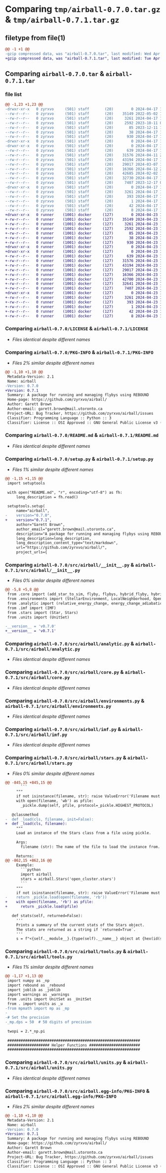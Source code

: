 # Comparing `tmp/airball-0.7.0.tar.gz` & `tmp/airball-0.7.1.tar.gz`

## filetype from file(1)

```diff
@@ -1 +1 @@
-gzip compressed data, was "airball-0.7.0.tar", last modified: Wed Apr 17 19:46:05 2024, max compression
+gzip compressed data, was "airball-0.7.1.tar", last modified: Tue Apr 23 17:50:23 2024, max compression
```

## Comparing `airball-0.7.0.tar` & `airball-0.7.1.tar`

### file list

```diff
@@ -1,23 +1,23 @@
-drwxr-xr-x   0 zyrxvo     (501) staff       (20)        0 2024-04-17 19:46:05.216738 airball-0.7.0/
--rw-r--r--   0 zyrxvo     (501) staff       (20)    35149 2022-05-02 19:30:08.000000 airball-0.7.0/LICENSE
--rw-r--r--   0 zyrxvo     (501) staff       (20)     3261 2024-04-17 19:46:05.216559 airball-0.7.0/PKG-INFO
--rw-r--r--   0 zyrxvo     (501) staff       (20)     2592 2023-10-11 05:11:21.000000 airball-0.7.0/README.md
--rw-r--r--   0 zyrxvo     (501) staff       (20)       85 2023-12-11 15:38:51.000000 airball-0.7.0/pyproject.toml
--rw-r--r--   0 zyrxvo     (501) staff       (20)       38 2024-04-17 19:46:05.216774 airball-0.7.0/setup.cfg
--rw-r--r--   0 zyrxvo     (501) staff       (20)      930 2024-04-17 19:44:38.000000 airball-0.7.0/setup.py
-drwxr-xr-x   0 zyrxvo     (501) staff       (20)        0 2024-04-17 19:46:05.213464 airball-0.7.0/src/
-drwxr-xr-x   0 zyrxvo     (501) staff       (20)        0 2024-04-17 19:46:05.215619 airball-0.7.0/src/airball/
--rw-r--r--   0 zyrxvo     (501) staff       (20)      639 2024-04-17 19:44:56.000000 airball-0.7.0/src/airball/__init__.py
--rw-r--r--   0 zyrxvo     (501) staff       (20)    31576 2024-04-11 20:48:41.000000 airball-0.7.0/src/airball/analytic.py
--rw-r--r--   0 zyrxvo     (501) staff       (20)    43194 2024-04-17 18:42:00.000000 airball-0.7.0/src/airball/core.py
--rw-r--r--   0 zyrxvo     (501) staff       (20)    29017 2024-03-07 15:29:46.000000 airball-0.7.0/src/airball/environments.py
--rw-r--r--   0 zyrxvo     (501) staff       (20)    16366 2024-04-12 21:11:30.000000 airball-0.7.0/src/airball/imf.py
--rw-r--r--   0 zyrxvo     (501) staff       (20)    42685 2024-02-02 19:59:31.000000 airball-0.7.0/src/airball/stars.py
--rw-r--r--   0 zyrxvo     (501) staff       (20)    32730 2024-04-17 18:41:31.000000 airball-0.7.0/src/airball/tools.py
--rw-r--r--   0 zyrxvo     (501) staff       (20)     7407 2023-12-17 07:19:28.000000 airball-0.7.0/src/airball/units.py
-drwxr-xr-x   0 zyrxvo     (501) staff       (20)        0 2024-04-17 19:46:05.216366 airball-0.7.0/src/airball.egg-info/
--rw-r--r--   0 zyrxvo     (501) staff       (20)     3261 2024-04-17 19:46:05.000000 airball-0.7.0/src/airball.egg-info/PKG-INFO
--rw-r--r--   0 zyrxvo     (501) staff       (20)      393 2024-04-17 19:46:05.000000 airball-0.7.0/src/airball.egg-info/SOURCES.txt
--rw-r--r--   0 zyrxvo     (501) staff       (20)        1 2024-04-17 19:46:05.000000 airball-0.7.0/src/airball.egg-info/dependency_links.txt
--rw-r--r--   0 zyrxvo     (501) staff       (20)       42 2024-04-17 19:46:05.000000 airball-0.7.0/src/airball.egg-info/requires.txt
--rw-r--r--   0 zyrxvo     (501) staff       (20)        8 2024-04-17 19:46:05.000000 airball-0.7.0/src/airball.egg-info/top_level.txt
+drwxr-xr-x   0 runner    (1001) docker     (127)        0 2024-04-23 17:50:23.646426 airball-0.7.1/
+-rw-r--r--   0 runner    (1001) docker     (127)    35149 2024-04-23 17:50:00.000000 airball-0.7.1/LICENSE
+-rw-r--r--   0 runner    (1001) docker     (127)     3261 2024-04-23 17:50:23.646426 airball-0.7.1/PKG-INFO
+-rw-r--r--   0 runner    (1001) docker     (127)     2592 2024-04-23 17:50:00.000000 airball-0.7.1/README.md
+-rw-r--r--   0 runner    (1001) docker     (127)       85 2024-04-23 17:50:00.000000 airball-0.7.1/pyproject.toml
+-rw-r--r--   0 runner    (1001) docker     (127)       38 2024-04-23 17:50:23.646426 airball-0.7.1/setup.cfg
+-rw-r--r--   0 runner    (1001) docker     (127)      930 2024-04-23 17:50:00.000000 airball-0.7.1/setup.py
+drwxr-xr-x   0 runner    (1001) docker     (127)        0 2024-04-23 17:50:23.642426 airball-0.7.1/src/
+drwxr-xr-x   0 runner    (1001) docker     (127)        0 2024-04-23 17:50:23.646426 airball-0.7.1/src/airball/
+-rw-r--r--   0 runner    (1001) docker     (127)      639 2024-04-23 17:50:00.000000 airball-0.7.1/src/airball/__init__.py
+-rw-r--r--   0 runner    (1001) docker     (127)    31576 2024-04-23 17:50:00.000000 airball-0.7.1/src/airball/analytic.py
+-rw-r--r--   0 runner    (1001) docker     (127)    43194 2024-04-23 17:50:00.000000 airball-0.7.1/src/airball/core.py
+-rw-r--r--   0 runner    (1001) docker     (127)    29017 2024-04-23 17:50:00.000000 airball-0.7.1/src/airball/environments.py
+-rw-r--r--   0 runner    (1001) docker     (127)    16366 2024-04-23 17:50:00.000000 airball-0.7.1/src/airball/imf.py
+-rw-r--r--   0 runner    (1001) docker     (127)    42700 2024-04-23 17:50:00.000000 airball-0.7.1/src/airball/stars.py
+-rw-r--r--   0 runner    (1001) docker     (127)    32641 2024-04-23 17:50:00.000000 airball-0.7.1/src/airball/tools.py
+-rw-r--r--   0 runner    (1001) docker     (127)     7407 2024-04-23 17:50:00.000000 airball-0.7.1/src/airball/units.py
+drwxr-xr-x   0 runner    (1001) docker     (127)        0 2024-04-23 17:50:23.646426 airball-0.7.1/src/airball.egg-info/
+-rw-r--r--   0 runner    (1001) docker     (127)     3261 2024-04-23 17:50:23.000000 airball-0.7.1/src/airball.egg-info/PKG-INFO
+-rw-r--r--   0 runner    (1001) docker     (127)      393 2024-04-23 17:50:23.000000 airball-0.7.1/src/airball.egg-info/SOURCES.txt
+-rw-r--r--   0 runner    (1001) docker     (127)        1 2024-04-23 17:50:23.000000 airball-0.7.1/src/airball.egg-info/dependency_links.txt
+-rw-r--r--   0 runner    (1001) docker     (127)       42 2024-04-23 17:50:23.000000 airball-0.7.1/src/airball.egg-info/requires.txt
+-rw-r--r--   0 runner    (1001) docker     (127)        8 2024-04-23 17:50:23.000000 airball-0.7.1/src/airball.egg-info/top_level.txt
```

### Comparing `airball-0.7.0/LICENSE` & `airball-0.7.1/LICENSE`

 * *Files identical despite different names*

### Comparing `airball-0.7.0/PKG-INFO` & `airball-0.7.1/PKG-INFO`

 * *Files 2% similar despite different names*

```diff
@@ -1,10 +1,10 @@
 Metadata-Version: 2.1
 Name: airball
-Version: 0.7.0
+Version: 0.7.1
 Summary: A package for running and managing flybys using REBOUND
 Home-page: https://github.com/zyrxvo/airball/
 Author: Garett Brown
 Author-email: garett.brown@mail.utoronto.ca
 Project-URL: Bug Tracker, https://github.com/zyrxvo/airball/issues
 Classifier: Programming Language :: Python :: 3
 Classifier: License :: OSI Approved :: GNU General Public License v3 (GPLv3)
```

### Comparing `airball-0.7.0/README.md` & `airball-0.7.1/README.md`

 * *Files identical despite different names*

### Comparing `airball-0.7.0/setup.py` & `airball-0.7.1/setup.py`

 * *Files 1% similar despite different names*

```diff
@@ -1,15 +1,15 @@
 import setuptools
 
 with open("README.md", "r", encoding="utf-8") as fh:
     long_description = fh.read()
 
 setuptools.setup(
     name="airball",
-    version="0.7.0",
+    version="0.7.1",
     author="Garett Brown",
     author_email="garett.brown@mail.utoronto.ca",
     description="A package for running and managing flybys using REBOUND",
     long_description=long_description,
     long_description_content_type="text/markdown",
     url="https://github.com/zyrxvo/airball/",
     project_urls={
```

### Comparing `airball-0.7.0/src/airball/__init__.py` & `airball-0.7.1/src/airball/__init__.py`

 * *Files 0% similar despite different names*

```diff
@@ -5,8 +5,8 @@
 from .core import (add_star_to_sim, flyby, flybys, hybrid_flyby, hybrid_flybys, successive_flybys, concurrent_flybys)
 from .environments import (StellarEnvironment, LocalNeighborhood, OpenCluster, GlobularCluster, GalacticBulge, GalacticCore)
 from .analytic import (relative_energy_change, energy_change_adiabatic_estimate, eccentricity_change_adiabatic_estimate, inclination_change_adiabatic_estimate)
 from .imf import (IMF)
 from .stars import (Star, Stars)
 from .units import (UnitSet)
 
-__version__ = 'v0.7.0'
+__version__ = 'v0.7.1'
```

### Comparing `airball-0.7.0/src/airball/analytic.py` & `airball-0.7.1/src/airball/analytic.py`

 * *Files identical despite different names*

### Comparing `airball-0.7.0/src/airball/core.py` & `airball-0.7.1/src/airball/core.py`

 * *Files identical despite different names*

### Comparing `airball-0.7.0/src/airball/environments.py` & `airball-0.7.1/src/airball/environments.py`

 * *Files identical despite different names*

### Comparing `airball-0.7.0/src/airball/imf.py` & `airball-0.7.1/src/airball/imf.py`

 * *Files identical despite different names*

### Comparing `airball-0.7.0/src/airball/stars.py` & `airball-0.7.1/src/airball/stars.py`

 * *Files 0% similar despite different names*

```diff
@@ -845,15 +845,15 @@
       ```
     """
     if not isinstance(filename, str): raise ValueError('Filename must be a string.')
     with open(filename, 'wb') as pfile:
       _pickle.dump(self, pfile, protocol=_pickle.HIGHEST_PROTOCOL)
 
   @classmethod
-  def _load(cls, filename, init=False):
+  def _load(cls, filename):
     """
     Load an instance of the Stars class from a file using pickle.
 
     Args:
       filename (str): The name of the file to load the instance from. The file should be in binary format, pickled.
 
     Returns:
@@ -862,15 +862,16 @@
     Example:
       ```python
       import airball
       stars = airball.Stars('open_cluster.stars')
       ```
     """
     if not isinstance(filename, str): raise ValueError('Filename must be a string.')
-    return _pickle.load(open(filename, 'rb'))
+    with open(filename, 'rb') as pfile:
+      return _pickle.load(pfile)
 
   def stats(self, returned=False):
     '''
     Prints a summary of the current stats of the Stars object.
     The stats are returned as a string if `returned=True`.
     '''
     s = f"<{self.__module__}.{type(self).__name__} object at {hex(id(self))}, "
```

### Comparing `airball-0.7.0/src/airball/tools.py` & `airball-0.7.1/src/airball/tools.py`

 * *Files 1% similar despite different names*

```diff
@@ -1,17 +1,13 @@
 import numpy as _np
 import rebound as _rebound
 import joblib as _joblib
 import warnings as _warnings
 from .units import UnitSet as _UnitSet
 from . import units as _u
-from mpmath import mp as _mp
-
-# Set the precision
-_mp.dps = 50  # 50 digits of precision
 
 twopi = 2.*_np.pi
 
 ############################################################
 ################### Helper Functions #######################
 ############################################################
```

### Comparing `airball-0.7.0/src/airball/units.py` & `airball-0.7.1/src/airball/units.py`

 * *Files identical despite different names*

### Comparing `airball-0.7.0/src/airball.egg-info/PKG-INFO` & `airball-0.7.1/src/airball.egg-info/PKG-INFO`

 * *Files 2% similar despite different names*

```diff
@@ -1,10 +1,10 @@
 Metadata-Version: 2.1
 Name: airball
-Version: 0.7.0
+Version: 0.7.1
 Summary: A package for running and managing flybys using REBOUND
 Home-page: https://github.com/zyrxvo/airball/
 Author: Garett Brown
 Author-email: garett.brown@mail.utoronto.ca
 Project-URL: Bug Tracker, https://github.com/zyrxvo/airball/issues
 Classifier: Programming Language :: Python :: 3
 Classifier: License :: OSI Approved :: GNU General Public License v3 (GPLv3)
```

